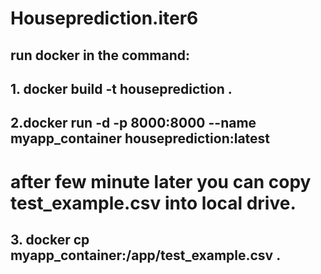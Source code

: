 # Houseprediction.iter6


## run docker in the command:

## 1. docker build -t houseprediction .   

## 2.docker run -d -p 8000:8000 --name myapp_container houseprediction:latest

# after few minute later you can copy test_example.csv into local drive.

## 3. docker cp myapp_container:/app/test_example.csv .   
